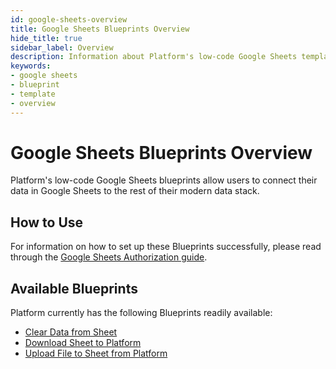 ```yaml
---
id: google-sheets-overview
title: Google Sheets Blueprints Overview
hide_title: true
sidebar_label: Overview
description: Information about Platform's low-code Google Sheets templates.
keywords:
- google sheets
- blueprint
- template
- overview
---
```


# Google Sheets Blueprints Overview

Platform's low-code Google Sheets blueprints allow users to connect their data in Google Sheets to the rest of their modern data stack.


## How to Use
For information on how to set up these Blueprints successfully, please read through the [Google Sheets Authorization guide](google-sheets-authorization.md).


## Available Blueprints
Platform currently has the following Blueprints readily available:

- [Clear Data from Sheet](google-sheets-clear-data-from-sheet.md)
- [Download Sheet to Platform](google-sheets-download-sheet-to-csv.md)
- [Upload File to Sheet from Platform](google-sheets-upload-csv-to-sheet.md)

